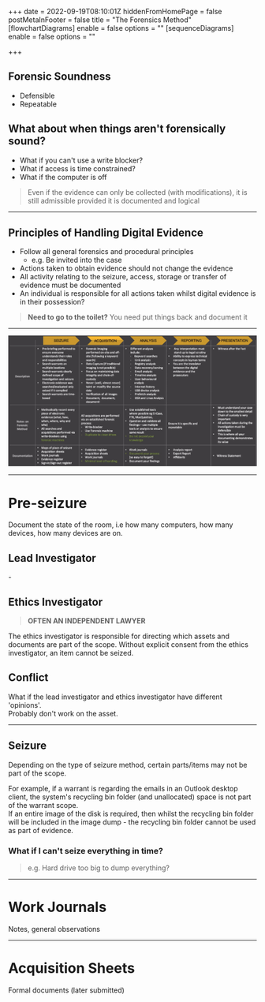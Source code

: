 +++
date = 2022-09-19T08:10:01Z
hiddenFromHomePage = false
postMetaInFooter = false
title = "The Forensics Method"
[flowchartDiagrams]
enable = false
options = ""
[sequenceDiagrams]
enable = false
options = ""

+++
## Forensic Soundness

* Defensible
* Repeatable

## What about when things aren't forensically sound?

* What if you can't use a write blocker?
* What if access is time constrained?
* What if the computer is off

> Even if the evidence can only be collected (with modifications), it is still admissible provided it is documented and logical

***

## Principles of Handling Digital Evidence

* Follow all general forensics and procedural principles
  * e.g. Be invited into the case
* Actions taken to obtain evidence should not change the evidence
* All activity relating to the seizure, access, storage or transfer of evidence must be documented
* An individual is responsible for all actions taken whilst digital evidence is in their possession?

> **Need to go to the toilet?** You need put things back and document it

***

![](/uploads/snipaste_2022-09-19_18-30-54.jpg)

***

# Pre-seizure

Document the state of the room, i.e how many computers, how many devices, how many devices are on.

## Lead Investigator

\-

## Ethics Investigator

> **OFTEN AN INDEPENDENT LAWYER**

The ethics investigator is responsible for directing which assets and documents are part of the scope. Without explicit consent from the ethics investigator, an item cannot be seized.

## Conflict

What if the lead investigator and ethics investigator have different 'opinions'.  
Probably don't work on the asset.

***

## Seizure

Depending on the type of seizure method, certain parts/items may not be part of the scope.

For example, if a warrant is regarding the emails in an Outlook desktop client, the system's recycling bin folder (and unallocated) space is not part of the warrant scope.  
If an entire image of the disk is required, then whilst the recycling bin folder will be included in the image dump - the recycling bin folder cannot be used as part of evidence.

### What if I can't seize everything in time?

> e.g. Hard drive too big to dump everything?

***

# Work Journals

Notes, general observations

***

# Acquisition Sheets

Formal documents (later submitted)